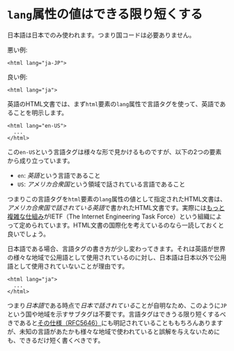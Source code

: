 # `lang`属性の値はできる限り短くする

日本語は日本でのみ使われます。つまり国コードは必要ありません。

悪い例:

    <html lang="ja-JP">

良い例:

    <html lang="ja">

英語のHTML文書では、まず`html`要素の`lang`属性で言語タグを使って、英語であることを明示します。

    <html lang="en-US">
      ...
    </html>

この`en-US`という言語タグは様々な形で見かけるものですが、以下の2つの要素から成り立っています。

- `en`: *英語*という言語であること
- `US`: *アメリカ合衆国*という領域で話されている言語であること

つまりこの言語タグを`html`要素の`lang`属性の値として指定されたHTML文書は、*アメリカ合衆国で話されている英語*で書かれたHTML文書です。実際には[もっと複雑な仕組み][1]がIETF（The Internet Engineering Task Force）という組織によって定められています。HTML文書の国際化を考えているのなら一読しておくと良いでしょう。

日本語である場合、言語タグの書き方が少し変わってきます。それは英語が世界の様々な地域で公用語として使用されているのに対し、日本語は日本以外で公用語として使用されていないことが理由です。

    <html lang="ja">
      ...
    </html>

つまり*日本語*である時点で*日本で話されている*ことが自明なため、このように`JP`という国や地域を示すサブタグは不要です。言語タグはできうる限り短くするべきであると[その仕様（RFC5646）][2]にも明記されていることももちろんありますが、未知の言語があたかも様々な地域で使われていると誤解を与えないためにも、できるだけ短く書くべきです。


[1]: http://www.w3.org/International/articles/language-tags/
[2]: http://tools.ietf.org/html/rfc5646
